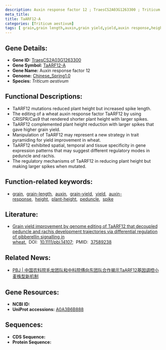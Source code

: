 ```yaml
---
description: Auxin response factor 12 ; TraesCS2A03G1263300 ; Triticum aestivum
meta_title:
title: TaARF12-A
categories: [Triticum aestivum]
tags: [ grain,grain length,auxin,grain yield,yield,auxin response,height,plant height,peduncle,spike ]
---
```


## Gene Details:
- **Gene ID:**	[TraesCS2A03G1263300](https://ensembl.gramene.org/Triticum_aestivum/Gene/Summary?g=TraesCS2A03G1263300)
- **Gene Symbol:** <u>TaARF12-A</u>
- **Gene Name:** Auxin response factor 12
- **Genome:** [Chinese_Spring1.0](https://ensembl.gramene.org/Triticum_aestivum/Info/Index)
- **Species:** *Triticum aestivum*

## Functional Descriptions:
   - TaARF12 mutations reduced plant height but increased spike length.
   - The editing of a wheat auxin response factor TaARF12 by using CRISPR/Cas9 that rendered shorter plant height with larger spikes.
   - TaARF12 complemented plant height reduction with larger spikes that gave higher grain yield.
   - Manipulation of TaARF12 may represent a new strategy in trait pyramiding for yield improvement in wheat.
   - TaARF12 exhibited spatial, temporal and tissue specificity in gene expression patterns that may suggest different regulatory modes in peduncle and rachis.
   - The regulatory mechanisms of TaARF12 in reducing plant height but making larger spikes when mutated.

## Function-related keywords:
   - [grain](/tags/grain/),&nbsp;&nbsp;[grain-length](/tags/grain-length/),&nbsp;&nbsp;[auxin](/tags/auxin/),&nbsp;&nbsp;[grain-yield](/tags/grain-yield/),&nbsp;&nbsp;[yield](/tags/yield/),&nbsp;&nbsp;[auxin-response](/tags/auxin-response/),&nbsp;&nbsp;[height](/tags/height/),&nbsp;&nbsp;[plant-height](/tags/plant-height/),&nbsp;&nbsp;[peduncle](/tags/peduncle/),&nbsp;&nbsp;[spike](/tags/spike/)

## Literature:
   - [Grain yield improvement by genome editing of TaARF12 that decoupled peduncle and rachis development trajectories via differential regulation of gibberellin signalling in wheat.]( https://onlinelibrary.wiley.com/doi/10.1111/pbi.14107)&nbsp;&nbsp;DOI:&nbsp;&nbsp;[10.1111/pbi.14107](https://onlinelibrary.wiley.com/doi/10.1111/pbi.14107);&nbsp;&nbsp;PMID:&nbsp;&nbsp;[37589238](https://pubmed.ncbi.nlm.nih.gov/37589238/)

## Related News:
   - [PBJ | 中国农科院毛龙团队和中科院傅向东团队合作揭示TaARF12基因调控小麦株型新机制](https://mp.weixin.qq.com/s/XzpEQlL7mDwPxLkS1ZYhNA)

## Gene Resources:
- **NCBI ID:**  [](https://www.ncbi.nlm.nih.gov/gene/?term=)
- **UniProt accessions:** [A0A3B6B888](https://www.uniprot.org/uniprotkb/A0A3B6B888/entry)



## Sequences:
- **CDS Sequence:**
- **Protein Sequence:**
